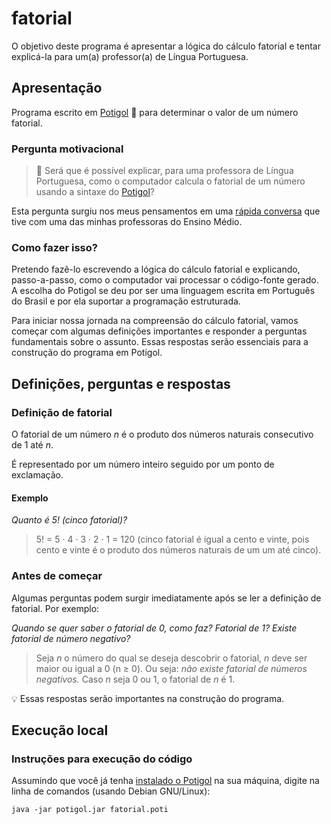 # fatorial
O objetivo deste programa é apresentar a lógica do cálculo fatorial e tentar explicá-la para um(a) professor(a) de Língua Portuguesa.

## Apresentação

Programa escrito em [Potigol](http://potigol.github.io) 🦐 para determinar o valor de um número fatorial.

### Pergunta motivacional
> 🤔 Será que é possível explicar, para uma professora de Língua Portuguesa, como o computador calcula o fatorial de um número usando a sintaxe do [Potigol](http://potigol.github.io)?

Esta pergunta surgiu nos meus pensamentos em uma [rápida conversa](https://twitter.com/cannudo_/status/1664742081430970368) que tive com uma das minhas professoras do Ensino Médio.

### Como fazer isso?
Pretendo fazê-lo escrevendo a lógica do cálculo fatorial e explicando, passo-a-passo, como o computador vai processar o código-fonte gerado. A escolha do Potigol se deu por ser uma linguagem escrita em Português do Brasil e por ela suportar a programação estruturada.

Para iniciar nossa jornada na compreensão do cálculo fatorial, vamos começar com algumas definições importantes e responder a perguntas fundamentais sobre o assunto. Essas respostas serão essenciais para a construção do programa em Potigol.

## Definições, perguntas e respostas

### Definição de fatorial
O fatorial de um número <var>n</var> é o produto dos números naturais consecutivo de 1 até <var>n</var>.

É representado por um número inteiro seguido por um ponto de exclamação.

#### Exemplo
_Quanto é 5! (cinco fatorial)?_
> 5! = 5 · 4 · 3 · 2 · 1 = 120 (cinco fatorial é igual a cento e vinte, pois cento e vinte é o produto dos números naturais de um um até cinco).

### Antes de começar
Algumas perguntas podem surgir imediatamente após se ler a definição de fatorial. Por exemplo:

_Quando se quer saber o fatorial de 0, como faz? Fatorial de 1? Existe fatorial de número negativo?_
> Seja <var>n</var> o número do qual se deseja descobrir o fatorial, <var>n</var> deve ser maior ou igual a 0 (n ≥ 0). Ou seja: _não existe fatorial de números negativos._ Caso <var>n</var> seja 0 ou 1, o fatorial de <var>n</var> é 1.

💡 Essas respostas serão importantes na construção do programa.

## Execução local

### Instruções para execução do código
Assumindo que você já tenha [instalado o Potigol](https://potigol.github.io/docs/instalacao/) na sua máquina, digite na linha de comandos (usando Debian GNU/Linux):
```terminal
java -jar potigol.jar fatorial.poti
```
